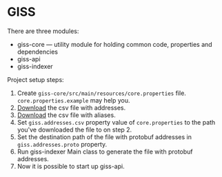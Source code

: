 # GISS

There are three modules:

- giss-core — utility module for holding common code, properties and dependencies
- giss-api
- giss-indexer

Project setup steps:

1. Create `giss-core/src/main/resources/core.properties` file. `core.properties.example` may help you.
2. [Download](https://yadi.sk/d/bs0Pl3PZ3GZgRj) the csv file with addresses.
3. [Download](https://yadi.sk/d/acRDubsk3Hzgr6) the csv file with aliases.
4. Set `giss.addresses.csv` property value of `core.properties` to the path you've downloaded the file to on step 2.
5. Set the destination path of the file with protobuf addresses in `giss.addresses.proto` property.
6. Run giss-indexer Main class to generate the file with protobuf addresses.
7. Now it is possible to start up giss-api.